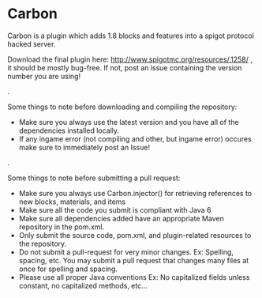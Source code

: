 Carbon
======

Carbon is a plugin which adds 1.8 blocks and features into a spigot protocol hacked server.

Download the final plugin here: http://www.spigotmc.org/resources/.1258/ , it should be mostly bug-free. If not, post an issue containing the version number you are using!

.

Some things to note before downloading and compiling the repository:

- Make sure you always use the latest version and you have all of the dependencies installed locally.
- If any ingame error (not compiling and other, but ingame error) occures make sure to immediately post an Issue!

.

Some things to note before submitting a pull request:

- Make sure you always use Carbon.injector() for retrieving references to new blocks, materials, and items
- Make sure all the code you submit is compliant with Java 6
- Make sure all dependencies added have an appropriate Maven repository in the pom.xml.
- Only submit the source code, pom.xml, and plugin-related resources to the repository.
- Do not submit a pull-request for very minor changes. Ex: Spelling, spacing, etc. You may submit a pull request that changes many files at once for spelling and spacing.
- Please use all proper Java conventions Ex: No capitalized fields unless constant, no capitalized methods, etc...
